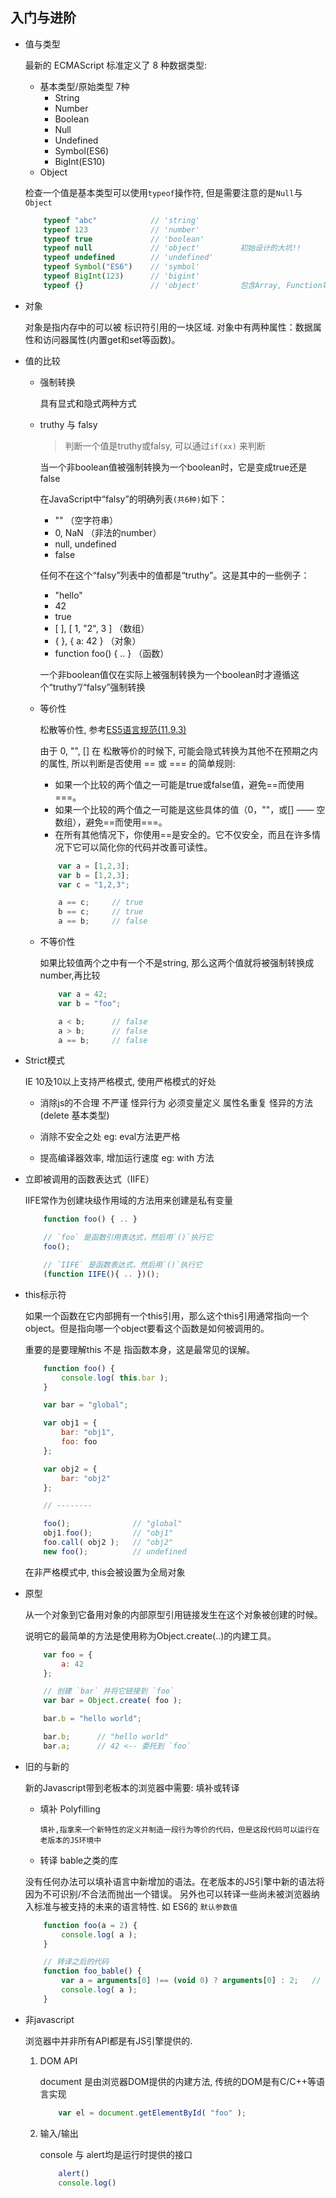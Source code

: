 

## 入门与进阶

* 值与类型

    最新的 ECMAScript 标准定义了 8 种数据类型:
    - 基本类型/原始类型 7种
        - String
        - Number
        - Boolean
        - Null
        - Undefined
        - Symbol(ES6)
        - BigInt(ES10)
    - Object
    
    检查一个值是基本类型可以使用`typeof`操作符, 但是需要注意的是`Null`与`Object`
    ```javascript
        typeof "abc"            // 'string'
        typeof 123              // 'number'
        typeof true             // 'boolean'
        typeof null             // 'object'         初始设计的大坑!!
        typeof undefined        // 'undefined'
        typeof Symbol("ES6")    // 'symbol'
        typeof BigInt(123)      // 'bigint'
        typeof {}               // 'object'         包含Array, Function等..
    ```

* 对象

    对象是指内存中的可以被 标识符引用的一块区域. 对象中有两种属性：数据属性和访问器属性(内置get和set等函数)。


* 值的比较
    - 强制转换
    
        具有显式和隐式两种方式

    - truthy 与 falsy

        > 判断一个值是truthy或falsy, 可以通过`if(xx)` 来判断

        当一个非boolean值被强制转换为一个boolean时，它是变成true还是false

        在JavaScript中“falsy”的明确列表`(共6种)`如下：

        - "" （空字符串）
        - 0, NaN （非法的number）
        - null, undefined
        - false

        任何不在这个“falsy”列表中的值都是“truthy”。这是其中的一些例子：

        - "hello"
        - 42
        - true
        - [ ], [ 1, "2", 3 ] （数组）
        - { }, { a: 42 } （对象）
        - function foo() { .. } （函数）

         一个非boolean值仅在实际上被强制转换为一个boolean时才遵循这个“truthy”/“falsy”强制转换


    - 等价性

        松散等价性, 参考[ES5语言规范(11.9.3)](http://www.ecma-international.org/ecma-262/5.1/#sec-11.9.3)

        由于 0, "", [] 在 松散等价的时候下, 可能会隐式转换为其他不在预期之内的属性, 所以判断是否使用 == 或 === 的简单规则:
        - 如果一个比较的两个值之一可能是true或false值，避免==而使用===。
        - 如果一个比较的两个值之一可能是这些具体的值（0，""，或[] —— 空数组），避免==而使用===。
        - 在所有其他情况下，你使用==是安全的。它不仅安全，而且在许多情况下它可以简化你的代码并改善可读性。

        ```javascript
            var a = [1,2,3];
            var b = [1,2,3];
            var c = "1,2,3";

            a == c;		// true
            b == c;		// true
            a == b;		// false
        ```

    - 不等价性

        如果比较值两个之中有一个不是string, 那么这两个值就将被强制转换成number,再比较
        ```javascript
            var a = 42;
            var b = "foo";

            a < b;		// false
            a > b;		// false
            a == b;		// false
        ```

* Strict模式

    IE 10及10以上支持严格模式, 使用严格模式的好处

    - 消除js的不合理 不严谨 怪异行为   必须变量定义 属性名重复  怪异的方法(delete 基本类型) 

    - 消除不安全之处    eg:  eval方法更严格

    - 提高编译器效率, 增加运行速度      eg: with 方法




* 立即被调用的函数表达式（IIFE）

    IIFE常作为创建块级作用域的方法用来创建是私有变量

    ```javascript
        function foo() { .. }

        // `foo` 是函数引用表达式，然后用`()`执行它
        foo();

        // `IIFE` 是函数表达式，然后用`()`执行它
        (function IIFE(){ .. })();

    ```

* this标示符

    如果一个函数在它内部拥有一个this引用，那么这个this引用通常指向一个object。但是指向哪一个object要看这个函数是如何被调用的。

    重要的是要理解this 不是 指函数本身，这是最常见的误解。

    ```javascript
        function foo() {
            console.log( this.bar );
        }

        var bar = "global";

        var obj1 = {
            bar: "obj1",
            foo: foo
        };

        var obj2 = {
            bar: "obj2"
        };

        // --------

        foo();				// "global"
        obj1.foo();			// "obj1"
        foo.call( obj2 );	// "obj2"
        new foo();			// undefined
    ```

    在非严格模式中, this会被设置为全局对象

* 原型

    从一个对象到它备用对象的内部原型引用链接发生在这个对象被创建的时候。
    
    说明它的最简单的方法是使用称为Object.create(..)的内建工具。
    
    ```javascript
        var foo = {
            a: 42
        };

        // 创建 `bar` 并将它链接到 `foo`
        var bar = Object.create( foo );

        bar.b = "hello world";

        bar.b;		// "hello world"
        bar.a;		// 42 <-- 委托到 `foo`
    ```


* 旧的与新的
    
    新的Javascript带到老板本的浏览器中需要: 填补或转译

    - 填补 Polyfilling

        `填补,指拿来一个新特性的定义并制造一段行为等价的代码，但是这段代码可以运行在老版本的JS环境中`


    - 转译   bable之类的库

    没有任何办法可以填补语言中新增加的语法。在老版本的JS引擎中新的语法将因为不可识别/不合法而抛出一个错误。
    另外也可以转译一些尚未被浏览器纳入标准与被支持的未来的语言特性.
    如 ES6的 `默认参数值`

    ```javascript
        function foo(a = 2) {
            console.log( a );
        }

        // 转译之后的代码
        function foo_bable() {
            var a = arguments[0] !== (void 0) ? arguments[0] : 2;   // void 0 也就是 undefined
            console.log( a );
        }

    ```

* 非javascript

    浏览器中并非所有API都是有JS引擎提供的.
    1. DOM API

        document 是由浏览器DOM提供的内建方法, 传统的DOM是有C/C++等语言实现
        ```javascript
            var el = document.getElementById( "foo" );
        ```


    2. 输入/输出 

        console 与 alert均是运行时提供的接口
        ```javascript
            alert()
            console.log()
        ```
